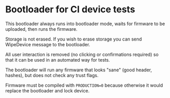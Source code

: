 # Bootloader for CI device tests

This bootloader always runs into bootloader mode, waits for firmware to be
uploaded, then runs the firmware.

Storage is not erased. If you wish to erase storage you can send WipeDevice
message to the bootloader.

All user interaction is removed (no clicking or confirmations required)
so that it can be used in an automated way for tests.

The bootloader will run any firmware that looks "sane" (good header, hashes),
but does not check any trust flags.

Firmware must be compiled with `PRODUCTION=0` because otherwise it would
replace the bootloader and lock device.

